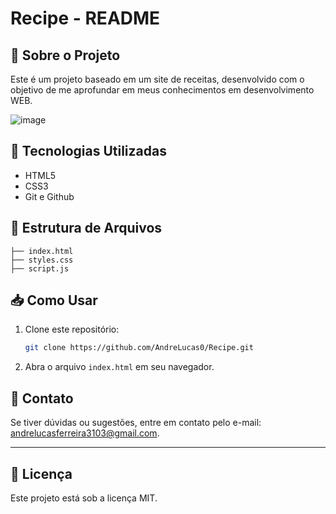 # Recipe - README

## 📌 Sobre o Projeto
Este é um projeto baseado em um site de receitas, desenvolvido com o objetivo de me aprofundar em meus conhecimentos em desenvolvimento WEB.

![image](https://github.com/user-attachments/assets/8dd83f09-a9e7-4bf5-8490-95da07769309)


## 🚀 Tecnologias Utilizadas
- HTML5
- CSS3
- Git e Github

## 📂 Estrutura de Arquivos
```
├── index.html
├── styles.css
├── script.js
```

## 📥 Como Usar
1. Clone este repositório:
   ```sh
   git clone https://github.com/AndreLucas0/Recipe.git
   ```
2. Abra o arquivo `index.html` em seu navegador.

## 📩 Contato
Se tiver dúvidas ou sugestões, entre em contato pelo e-mail: [andrelucasferreira3103@gmail.com](mailto:andrelucasferreira3103@gmail.com).

---
## :memo: Licença
Este projeto está sob a licença MIT.
